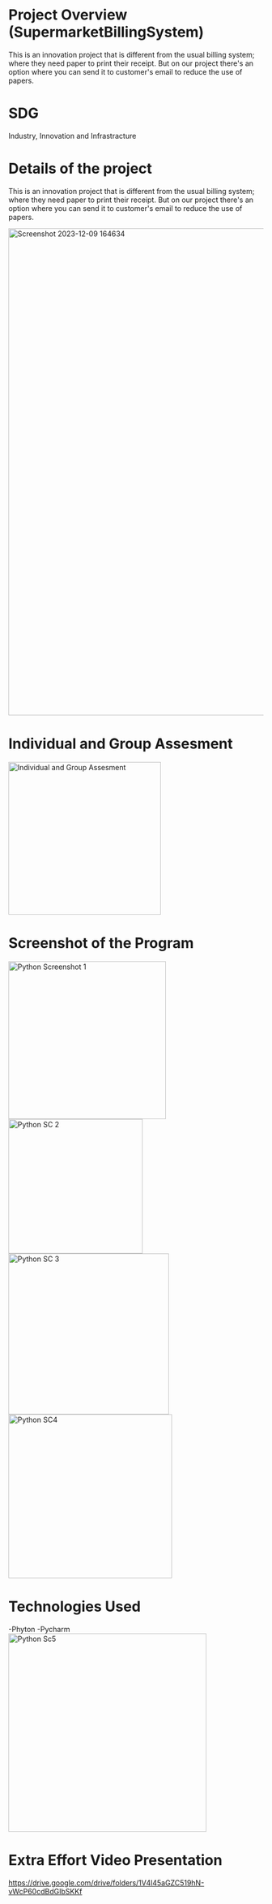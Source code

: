 # Project Overview (SupermarketBillingSystem)
This is an innovation project that is different from the usual billing system; where they need paper to print their receipt. But on our project there's an option where you can send it to customer's email to reduce the use of papers.

# SDG
Industry, Innovation and Infrastracture


# Details of the project
This is an innovation project that is different from the usual billing system; where they need paper to print their receipt. But on our project there's an option where you can send it to customer's email to reduce the use of papers.

<img width="960" alt="Screenshot 2023-12-09 164634" src="https://github.com/khenZ01/SupermarketBillingSystem/assets/153255839/bf1132f9-ca73-4766-b149-1f10165d2e46">

  
# Individual and Group Assesment

<img width="301" alt="Individual and Group Assesment" src="https://github.com/khenZ01/SupermarketBillingSystem/assets/153255839/8dca2b55-8ab5-46c8-aa17-d2b147fecd6e">

# Screenshot of the Program

<img width="311" alt="Python Screenshot 1" src="https://github.com/khenZ01/SupermarketBillingSystem/assets/153255839/396caf26-08ea-4194-85a0-39d1810893c7">
<img width="265" alt="Python SC 2" src="https://github.com/khenZ01/SupermarketBillingSystem/assets/153255839/05182e4f-e75c-4627-b02c-2397145c9078">
<img width="317" alt="Python SC 3" src="https://github.com/khenZ01/SupermarketBillingSystem/assets/153255839/d207a173-5bf4-4647-8af2-916282765c66">
<img width="323" alt="Python SC4" src="https://github.com/khenZ01/SupermarketBillingSystem/assets/153255839/d4a228db-56a7-4e3c-a752-20b98951b6c5">

# Technologies Used 

-Phyton
-Pycharm
<img width="391" alt="Python Sc5" src="https://github.com/khenZ01/SupermarketBillingSystem/assets/153255839/936882c6-7a27-4f79-860f-54dfbc59b3ba">

# Extra Effort Video Presentation
https://drive.google.com/drive/folders/1V4l45aGZC519hN-vWcP60cdBdGIbSKKf

